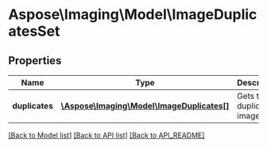 # Aspose\Imaging\Model\ImageDuplicatesSet

## Properties
Name | Type | Description | Notes
------------ | ------------- | ------------- | -------------
**duplicates** | [**\Aspose\Imaging\Model\ImageDuplicates[]**](ImageDuplicates.md) | Gets the duplicate images. | [optional] 

[[Back to Model list]](API_README.md#documentation-for-models) [[Back to API list]](API_README.md#documentation-for-api-endpoints) [[Back to API_README]](API_README.md)

